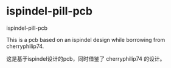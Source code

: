 # ispindel-pill-pcb
ispindel-pill-pcb

This is a pcb based on an ispindel design while borrowing from cherryphilip74.

这是基于ispindel设计的pcb，同时借鉴了 cherryphilip74 的设计。

